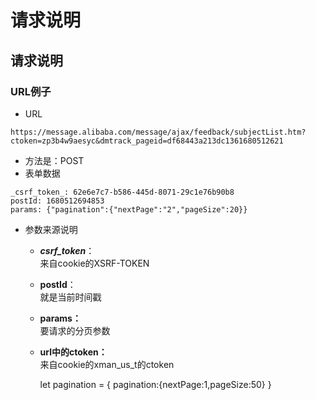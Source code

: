 # 请求说明

## 请求说明
### URL例子
- URL
```
https://message.alibaba.com/message/ajax/feedback/subjectList.htm?ctoken=zp3b4w9aesyc&dmtrack_pageid=df68443a213dc1361680512621
```
- 方法是：POST
- 表单数据
```
_csrf_token_: 62e6e7c7-b586-445d-8071-29c1e76b90b8  
postId: 1680512694853  
params: {"pagination":{"nextPage":"2","pageSize":20}}  
```

- 参数来源说明  
  - **_csrf_token_**：   
    来自cookie的XSRF-TOKEN  
  - **postId**：    
    就是当前时间戳  
  - **params：**    
    要请求的分页参数  
  - **url中的ctoken：**    
    来自cookie的xman_us_t的ctoken



    let pagination = {
      pagination:{nextPage:1,pageSize:50}
    }